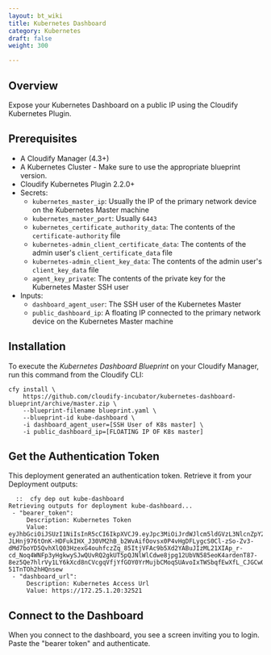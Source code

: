 ```yaml
---
layout: bt_wiki
title: Kubernetes Dashboard
category: Kubernetes
draft: false
weight: 300

---
```

## Overview

Expose your Kubernetes Dashboard on a public IP using the Cloudify Kubernetes Plugin.

## Prerequisites

* A Cloudify Manager (4.3+)
* A Kubernetes Cluster - Make sure to use the appropriate blueprint version.
* Cloudify Kubernetes Plugin 2.2.0+
* Secrets:
  * `kubernetes_master_ip`: Usually the IP of the primary network device on the Kubernetes Master machine
  * `kubernetes_master_port`: Usually `6443`
  * `kubernetes_certificate_authority_data`: The contents of the `certificate-authority` file
  * `kubernetes-admin_client_certificate_data`:  The contents of the admin user's `client_certificate_data` file
  * `kubernetes-admin_client_key_data`: The contents of the admin user's `client_key_data` file
  * `agent_key_private`: The contents of the private key for the Kubernetes Master SSH user
* Inputs:
  * `dashboard_agent_user`: The SSH user of the Kubernetes Master
  * `public_dashboard_ip`: A floating IP connected to the primary network device on the Kubernetes Master machine

## Installation

To execute the _Kubernetes Dashboard Blueprint_ on your Cloudify Manager, run this command from the Cloudify CLI:

```shell
cfy install \
    https://github.com/cloudify-incubator/kubernetes-dashboard-blueprint/archive/master.zip \
    --blueprint-filename blueprint.yaml \
    --blueprint-id kube-dashboard \
    -i dashboard_agent_user=[SSH User of K8s master] \
    -i public_dashboard_ip=[FLOATING IP OF K8s master]
```

## Get the Authentication Token

This deployment generated an authentication token. Retrieve it from your Deployment outputs:

```shell
  ::  cfy dep out kube-dashboard
Retrieving outputs for deployment kube-dashboard...
 - "bearer_token":
     Description: Kubernetes Token
     Value: eyJhbGciOiJSUzI1NiIsInR5cCI6IkpXVCJ9.eyJpc3MiOiJrdWJlcm5ldGVzL3NlcnZpY2VhY2NvdW50Iiwia3ViZXJuZXRlcy5pby9zZXJ2aWNlYWNjb3VudC9uYW1lc3BhY2UiOiJrdWJlLXN5c3RlbSIsImt1YmVybmV0ZXMuaW8vc2VydmljZWFjY291bnQvc2VjcmV0Lm5hbWUiOiJhZG1pbi11c2VyLXRva2VuLXA2NGw3Iiwia3ViZXJuZXRlcy5pby9zZXJ2aWNlYWNjb3VudC9zZXJ2aWNlLWFjY291bnQubmFtZSI6ImFkbWluLXVzZXIiLCJrdWJlcm5ldGVzLmlvL3NlcnZpY2VhY2NvdW50L3NlcnZpY2UtYWNjb3VudC51aWQiOiJjOGNhYjc0ZC0zNzNkLTExZTgtOWQzMS1mYTE2M2VmM2IzOGQiLCJzdWIiOiJzeXN0ZW06c2VydmljZWFjY291bnQ6a3ViZS1zeXN0ZW06YWRtaW4tdXNlciJ9.ibWzDPKUqIqbak3twXSvPqn-JLHnj976tOnK-HDFukIHX_J30VM2hB_b2WvAifOovsx0P4vHgDFLygcS0Cl-zSo-Zv3-dMd7boYD5QvhXlQ03HzexG4ouhfczZq_85ItjVFAc9b5Xd2YABuJIzML21XIAp_r-cd_Noq4WNFp3yHgkwySJwQUvRQ2gkUT5pQJNlWlCdwe8jpg12UbVN585eoK4ardenT87-8ez5Qe7hlrVy1LY6kXcd8nCVcgqVfjYfGOY0YrMujbCMoqSUAvoIxTWSbqfEwXfL_CJGCwOOFO770WtfxHuwrnl3_sxpe6evrLFL-51TnTOh2hHQnsew
 - "dashboard_url":
     Description: Kubernetes Access Url
     Value: https://172.25.1.20:32521
```

## Connect to the Dashboard

When you connect to the dashboard, you see a screen inviting you to login. Paste the "bearer token" and authenticate.
